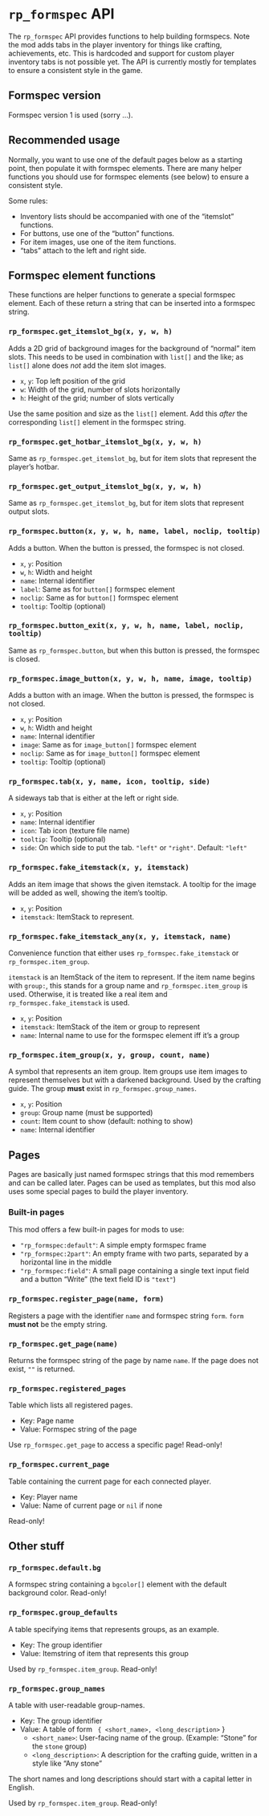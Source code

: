 # `rp_formspec` API

The `rp_formspec` API provides functions to help building formspecs.
Note the mod adds tabs in the player inventory for things like
crafting, achievements, etc. This is hardcoded and support for
custom player inventory tabs is not possible yet.
The API is currently mostly for templates to ensure a consistent style
in the game.

## Formspec version

Formspec version 1 is used (sorry …).

## Recommended usage

Normally, you want to use one of the default pages below as a starting point,
then populate it with formspec elements. There are many helper functions
you should use for formspec elements (see below) to ensure a consistent
style.

Some rules:

* Inventory lists should be accompanied with one of the “itemslot” functions.
* For buttons, use one of the “button” functions.
* For item images, use one of the item functions.
* “tabs” attach to the left and right side.

## Formspec element functions

These functions are helper functions to generate a special formspec element.
Each of these return a string that can be inserted into a formspec string.

### `rp_formspec.get_itemslot_bg(x, y, w, h)`

Adds a 2D grid of background images for the background of
“normal” item slots. This needs to be used in combination
with `list[]` and the like; as `list[]` alone does *not*
add the item slot images.

* `x`, `y`: Top left position of the grid
* `w`: Width of the grid, number of slots horizontally
* `h`: Height of the grid; number of slots vertically

Use the same position and size as the `list[]` element.
Add this *after* the corresponding `list[]` element
in the formspec string.



### `rp_formspec.get_hotbar_itemslot_bg(x, y, w, h)`

Same as `rp_formspec.get_itemslot_bg`, but for item slots
that represent the player’s hotbar.



### `rp_formspec.get_output_itemslot_bg(x, y, w, h)`

Same as `rp_formspec.get_itemslot_bg`, but for item slots
that represent output slots.



### `rp_formspec.button(x, y, w, h, name, label, noclip, tooltip)`

Adds a button. When the button is pressed, the formspec
is not closed.

* `x`, `y`: Position
* `w`, `h`: Width and height
* `name`: Internal identifier
* `label`: Same as for `button[]` formspec element
* `noclip`: Same as for `button[]` formspec element
* `tooltip`: Tooltip (optional)



### `rp_formspec.button_exit(x, y, w, h, name, label, noclip, tooltip)`

Same as `rp_formspec.button`, but when this button is pressed,
the formspec is closed.



### `rp_formspec.image_button(x, y, w, h, name, image, tooltip)`

Adds a button with an image. When the button is pressed,
the formspec is not closed.

* `x`, `y`: Position
* `w`, `h`: Width and height
* `name`: Internal identifier
* `image`: Same as for `image_button[]` formspec element
* `noclip`: Same as for `image_button[]` formspec element
* `tooltip`: Tooltip (optional)



### `rp_formspec.tab(x, y, name, icon, tooltip, side)`

A sideways tab that is either at the left or right side.

* `x`, `y`: Position
* `name`: Internal identifier
* `icon`: Tab icon (texture file name)
* `tooltip`: Tooltip (optional)
* `side`: On which side to put the tab. `"left"` or `"right"`. Default: `"left"`



### `rp_formspec.fake_itemstack(x, y, itemstack)`

Adds an item image that shows the given itemstack.
A tooltip for the image will be added as well, showing
the item’s tooltip.

* `x`, `y`: Position
* `itemstack`: ItemStack to represent.



### `rp_formspec.fake_itemstack_any(x, y, itemstack, name)`

Convenience function that either uses `rp_formspec.fake_itemstack` or
`rp_formspec.item_group`.

`itemstack` is an ItemStack of the item to represent. If the item name
begins with `group:`, this stands for a group name and `rp_formspec.item_group`
is used. Otherwise, it is treated like a real item and `rp_formspec.fake_itemstack`
is used.

* `x`, `y`: Position
* `itemstack`: ItemStack of the item or group to represent
* `name`: Internal name to use for the formspec element iff it’s a group



### `rp_formspec.item_group(x, y, group, count, name)`

A symbol that represents an item group. Item groups use item images
to represent themselves but with a darkened background. Used by
the crafting guide. The group **must** exist in `rp_formspec.group_names`.

* `x`, `y`: Position
* `group`: Group name (must be supported)
* `count`: Item count to show (default: nothing to show)
* `name`: Internal identifier



## Pages

Pages are basically just named formspec strings that this mod remembers
and can be called later.
Pages can be used as templates, but this mod also uses some special
pages to build the player inventory.

### Built-in pages

This mod offers a few built-in pages for mods to use:

* `"rp_formspec:default"`: A simple empty formspec frame
* `"rp_formspec:2part"`: An empty frame with two parts, separated by a horizontal line in the middle
* `"rp_formspec:field"`: A small page containing a single text input field and a button “Write” (the text field ID is `"text"`)


### `rp_formspec.register_page(name, form)`

Registers a page with the identifier `name` and formspec string `form`.
`form` **must not** be the empty string.



### `rp_formspec.get_page(name)`

Returns the formspec string of the page by name `name`.
If the page does not exist, `""` is returned.



### `rp_formspec.registered_pages`

Table which lists all registered pages.

* Key: Page name
* Value: Formspec string of the page

Use `rp_formspec.get_page` to access a specific page! Read-only!



### `rp_formspec.current_page`

Table containing the current page for each connected player.

* Key: Player name
* Value: Name of current page or `nil` if none

Read-only!

## Other stuff

### `rp_formspec.default.bg`

A formspec string containing a `bgcolor[]` element with the default background color.
Read-only!



### `rp_formspec.group_defaults`

A table specifying items that represents groups, as an example.

* Key: The group identifier
* Value: Itemstring of item that represents this group

Used by `rp_formspec.item_group`. Read-only!



### `rp_formspec.group_names`

A table with user-readable group-names.

* Key: The group identifier
* Value: A table of form ` { <short_name>, <long_description>` }
    * `<short_name>`: User-facing name of the group. (Example: “Stone” for the `stone` group)
    * `<long_description>`: A description for the crafting guide, written in a style like “Any stone”

The short names and long descriptions should start with a capital letter in English.

Used by `rp_formspec.item_group`. Read-only!
